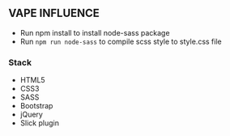 ## VAPE INFLUENCE

- Run npm install to install node-sass package
- Run `npm run node-sass` to compile scss style to style.css file

### Stack

- HTML5
- CSS3
- SASS
- Bootstrap
- jQuery
- Slick plugin
